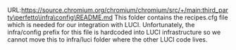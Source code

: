 URL:https://source.chromium.org/chromium/chromium/src/+/main:third_party\perfetto\infra\config\README.md
This folder contains the recipes.cfg file which is needed for our
integration with LUCI. Unfortunately, the infra/config prefix for
this file is hardcoded into LUCI infrastructure so we cannot move
this to infra/luci folder where the other LUCI code lives.
